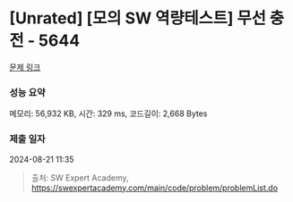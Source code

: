 # [Unrated] [모의 SW 역량테스트] 무선 충전 - 5644 

[문제 링크](https://swexpertacademy.com/main/code/problem/problemDetail.do?contestProbId=AWXRDL1aeugDFAUo) 

### 성능 요약

메모리: 56,932 KB, 시간: 329 ms, 코드길이: 2,668 Bytes

### 제출 일자

2024-08-21 11:35



> 출처: SW Expert Academy, https://swexpertacademy.com/main/code/problem/problemList.do